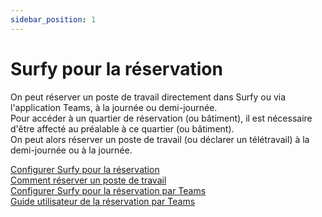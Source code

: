 ```yaml
---
sidebar_position: 1
---
```


# Surfy pour la réservation

On peut réserver un poste de travail directement dans Surfy ou via l'application Teams, à la journée ou demi-journée.<br />
Pour accéder à un quartier de réservation (ou bâtiment), il est nécessaire d'être affecté au préalable à ce quartier (ou bâtiment).<br />
On peut alors réserver un poste de travail (ou déclarer un télétravail) à la demi-journée ou à la journée.<br />

[Configurer Surfy pour la réservation](/en/docs/courses/occupy/occupycourse)<br />
[Comment réserver un poste de travail](/en/docs/tutorials/booking/create)<br />
[Configurer Surfy pour la réservation par Teams](/en/docs/tutorials/booking/create#réserver-depuis-teams)<br />
[Guide utilisateur de la réservation par Teams](/en/docs/tutorials/teams/users)<br />